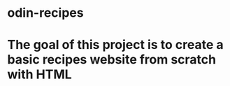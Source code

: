 # odin-recipes
# The goal of this project is to create a basic recipes website from scratch with HTML

